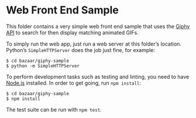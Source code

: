 # Web Front End Sample

This folder contains a very simple web front end sample that uses the [Giphy API](https://api.giphy.com) to search for then display matching animated GIFs.

To simply run the web app, just run a web server at this folder’s location. Python’s `SimpleHTTPServer` does the job just fine, for example:

    $ cd bazaar/giphy-sample
    $ python -m SimpleHTTPServer

To perform development tasks such as testing and linting, you need to have [Node.js](https://nodejs.org) installed. In order to get going, run `npm install`:

    $ cd bazaar/giphy-sample
    $ npm install

The test suite can be run with `npm test`.
